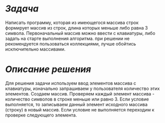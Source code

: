 # *Задача*
Написать программу, которая из имеющегося массива строк формирует массив из строк, длина которых меньше либо равна 3 символа. Первоначальный массив можно ввести с клавиатуры, либо задать на старте выполнения алгоритма. при решении не рекомендуется пользоваться коллекциями, лучше обойтись исключительно массивами.

# *Описание решения*

Для решения задачи используем ввод элементов массива с клавиатуры, изначально запрашиваем у пользователя количество этих элементов.
Создаем массив.
Проверяем каждый элемент массива - количество символов в строке меньше или равно 3. Если условие выполняется, то записываем данный элемент исходного массива (строку) в новый массив.
Если условие не выполняется переходим к проверке следующего элемента.